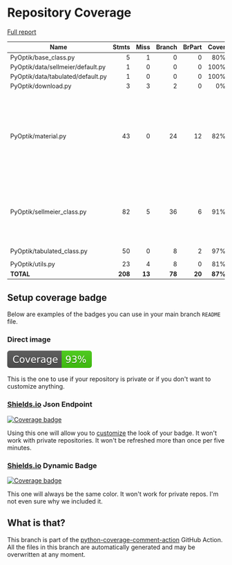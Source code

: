 # Repository Coverage

[Full report](https://htmlpreview.github.io/?https://github.com/MartinPdeS/PyOptik/blob/python-coverage-comment-action-data/htmlcov/index.html)

| Name                              |    Stmts |     Miss |   Branch |   BrPart |   Cover |   Missing |
|---------------------------------- | -------: | -------: | -------: | -------: | ------: | --------: |
| PyOptik/base\_class.py            |        5 |        1 |        0 |        0 |     80% |        19 |
| PyOptik/data/sellmeier/default.py |        1 |        0 |        0 |        0 |    100% |           |
| PyOptik/data/tabulated/default.py |        1 |        0 |        0 |        0 |    100% |           |
| PyOptik/download.py               |        3 |        3 |        2 |        0 |      0% |       1-5 |
| PyOptik/material.py               |       43 |        0 |       24 |       12 |     82% |25->24, 29->28, 33->32, 37->36, 41->40, 45->44, 49->48, 53->52, 57->56, 61->60, 65->64, 69->68 |
| PyOptik/sellmeier\_class.py       |       82 |        5 |       36 |        6 |     91% |52, 67->exit, 88, 125-126, 138->141, 142 |
| PyOptik/tabulated\_class.py       |       50 |        0 |        8 |        2 |     97% |57->60, 60->63 |
| PyOptik/utils.py                  |       23 |        4 |        8 |        0 |     81% |     31-34 |
|                         **TOTAL** |  **208** |   **13** |   **78** |   **20** | **87%** |           |


## Setup coverage badge

Below are examples of the badges you can use in your main branch `README` file.

### Direct image

[![Coverage badge](https://raw.githubusercontent.com/MartinPdeS/PyOptik/python-coverage-comment-action-data/badge.svg)](https://htmlpreview.github.io/?https://github.com/MartinPdeS/PyOptik/blob/python-coverage-comment-action-data/htmlcov/index.html)

This is the one to use if your repository is private or if you don't want to customize anything.

### [Shields.io](https://shields.io) Json Endpoint

[![Coverage badge](https://img.shields.io/endpoint?url=https://raw.githubusercontent.com/MartinPdeS/PyOptik/python-coverage-comment-action-data/endpoint.json)](https://htmlpreview.github.io/?https://github.com/MartinPdeS/PyOptik/blob/python-coverage-comment-action-data/htmlcov/index.html)

Using this one will allow you to [customize](https://shields.io/endpoint) the look of your badge.
It won't work with private repositories. It won't be refreshed more than once per five minutes.

### [Shields.io](https://shields.io) Dynamic Badge

[![Coverage badge](https://img.shields.io/badge/dynamic/json?color=brightgreen&label=coverage&query=%24.message&url=https%3A%2F%2Fraw.githubusercontent.com%2FMartinPdeS%2FPyOptik%2Fpython-coverage-comment-action-data%2Fendpoint.json)](https://htmlpreview.github.io/?https://github.com/MartinPdeS/PyOptik/blob/python-coverage-comment-action-data/htmlcov/index.html)

This one will always be the same color. It won't work for private repos. I'm not even sure why we included it.

## What is that?

This branch is part of the
[python-coverage-comment-action](https://github.com/marketplace/actions/python-coverage-comment)
GitHub Action. All the files in this branch are automatically generated and may be
overwritten at any moment.